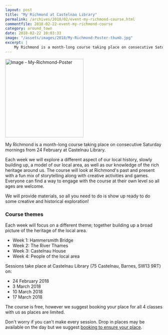 ```yaml
---
layout: post
title: "My Richmond at Castelnau Library"
permalink: /archives/2018/02/event-my-richmond-course.html
commentfile: 2018-02-22-event-my-richmond-course
category: around_town
date: 2018-02-22 10:03:33
image: "/assets/images/2018/My-Richmond-Poster-thumb.jpg"
excerpt: |
    My Richmond is a month-long course taking place on consecutive Saturday mornings from 24 February at Castelnau Library. Each week we will explore a different aspect of our local history, slowly building up, a model of our local area, as well as our knowledge of the rich heritage around us.
---
```


<a href="/assets/images/2018/My-Richmond-Poster.jpg" title="Click for a larger image"><img src="/assets/images/2018/My-Richmond-Poster-thumb.jpg" width="250" alt="Image - My-Richmond-Poster"  class="photo right"/></a>

My Richmond is a month-long course taking place on consecutive Saturday mornings from 24 February at Castelnau Library.

Each week we will explore a different aspect of our local history, slowly building up, a model of our local area, as well as our knowledge of the rich heritage around us. The course will look at Richmond's past and present with a fun mix of storytelling along with creative activities and games. Everyone can find a way to engage with the course at their own level so all ages are welcome.

We will provide materials, so all you need to do is show up ready to do some creative and historical exploration!

### Course themes

Each week will focus on a different theme; together building up a broad picture of the heritage of the local area.

- Week 1: Hammersmith Bridge
- Week 2: The River Thames
- Week 3: Castelnau House
- Week 4: People of the local area

Sessions take place at Castelnau Library (75 Castelnau, Barnes, SW13 9RT) on:

- 24 February 2018
- 3 March 2018
- 10 March 2018
- 17 March 2018

The course is free, however we suggest booking your place for all 4 classes with us as places are limited.

Don't worry if you can't make every session. Drop in places may be available on the day but we suggest [booking to ensure your place](https://www2.richmond.gov.uk/Richmondbookings/Details.aspx?Id=54455).
